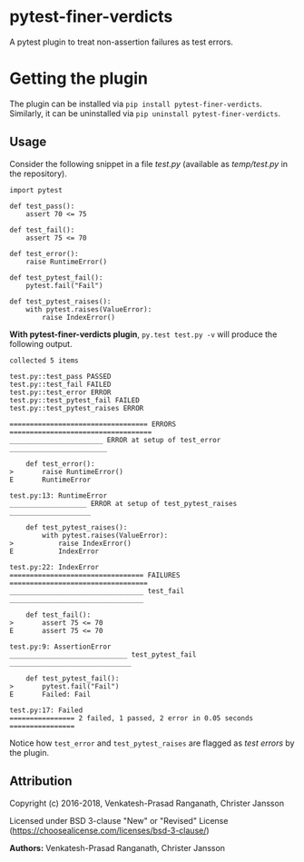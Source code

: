 # pytest-finer-verdicts
A pytest plugin to treat non-assertion failures as test errors.

# Getting the plugin 
The plugin can be installed via `pip install pytest-finer-verdicts`.  Similarly, it can be uninstalled via `pip uninstall pytest-finer-verdicts`.

## Usage
Consider the following snippet in a file _test.py_ (available as _temp/test.py_ in the repository).
```
import pytest

def test_pass():
    assert 70 <= 75

def test_fail():
    assert 75 <= 70

def test_error():
    raise RuntimeError()

def test_pytest_fail():
    pytest.fail("Fail")

def test_pytest_raises():
    with pytest.raises(ValueError):
        raise IndexError()
```
**With pytest-finer-verdicts plugin**, `py.test test.py -v` will produce the following output.
```
collected 5 items 

test.py::test_pass PASSED
test.py::test_fail FAILED
test.py::test_error ERROR
test.py::test_pytest_fail FAILED
test.py::test_pytest_raises ERROR

================================== ERRORS ===================================
_______________________ ERROR at setup of test_error ________________________

    def test_error():
>       raise RuntimeError()
E       RuntimeError

test.py:13: RuntimeError
___________________ ERROR at setup of test_pytest_raises ____________________

    def test_pytest_raises():
        with pytest.raises(ValueError):
>           raise IndexError()
E           IndexError

test.py:22: IndexError
================================= FAILURES ==================================
_________________________________ test_fail _________________________________

    def test_fail():
>       assert 75 <= 70
E       assert 75 <= 70

test.py:9: AssertionError
_____________________________ test_pytest_fail ______________________________

    def test_pytest_fail():
>       pytest.fail("Fail")
E       Failed: Fail

test.py:17: Failed
================ 2 failed, 1 passed, 2 error in 0.05 seconds ================
```

Notice how `test_error` and `test_pytest_raises` are flagged as _test errors_ by the plugin.


## Attribution

Copyright (c) 2016-2018, Venkatesh-Prasad Ranganath, Christer Jansson

Licensed under BSD 3-clause "New" or "Revised" License (https://choosealicense.com/licenses/bsd-3-clause/)

**Authors:** Venkatesh-Prasad Ranganath, Christer Jansson
